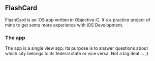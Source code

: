 ## FlashCard

FlashCard is an iOS app written in Objective-C. It's a practice project of mine to get some more experience with iOS Development. 

### The app

The app is a single view app. Its purpose is to answer questions about which city belongs to its federal state or vice versa. Not a big deal ... ;)

